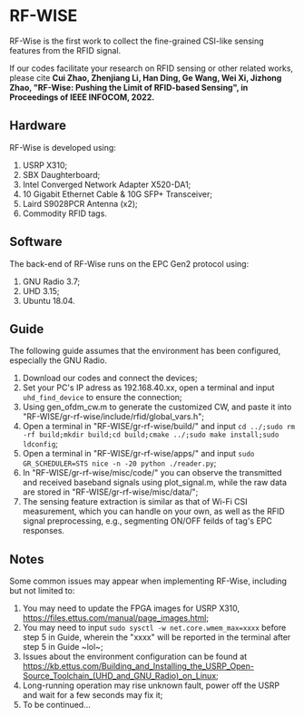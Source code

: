 # RF-WISE
RF-Wise is the first work to collect the fine-grained CSI-like sensing features from the RFID signal.

If our codes facilitate your research on RFID sensing or other related works, please cite **Cui Zhao, Zhenjiang Li, Han Ding, Ge Wang, Wei Xi, Jizhong Zhao, "RF-Wise: Pushing the Limit of RFID-based Sensing", in Proceedings of IEEE INFOCOM, 2022.** 

## Hardware
RF-Wise is developed using:
1) USRP X310;
2) SBX Daughterboard;
3) Intel Converged Network Adapter X520-DA1;
4) 10 Gigabit Ethernet Cable & 10G SFP+ Transceiver;
5) Laird S9028PCR Antenna (x2);
6) Commodity RFID tags.

## Software
The back-end of RF-Wise runs on the EPC Gen2 protocol using:
1) GNU Radio 3.7;
2) UHD 3.15;
3) Ubuntu 18.04.

## Guide
The following guide assumes that the environment has been configured, especially the GNU Radio.
1) Download our codes and connect the devices;
2) Set your PC's IP adress as 192.168.40.xx, open a terminal and input `uhd_find_device` to ensure the connection;
3) Using gen_ofdm_cw.m to generate the customized CW, and paste it into "RF-WISE/gr-rf-wise/include/rfid/global_vars.h";
4) Open a terminal in "RF-WISE/gr-rf-wise/build/" and input `cd ../;sudo rm -rf build;mkdir build;cd build;cmake ../;sudo make install;sudo ldconfig`;
5) Open a terminal in "RF-WISE/gr-rf-wise/apps/" and input `sudo GR_SCHEDULER=STS nice -n -20 python ./reader.py`;
6) In "RF-WISE/gr-rf-wise/misc/code/" you can observe the transmitted and received baseband signals using plot_signal.m, while the raw data are stored in "RF-WISE/gr-rf-wise/misc/data/";
7) The sensing feature extraction is similar as that of Wi-Fi CSI measurement, which you can handle on your own, as well as the RFID signal preprocessing, e.g., segmenting ON/OFF feilds of tag's EPC responses.

## Notes
Some common issues may appear when implementing RF-Wise, including but not limited to:
1) You may need to update the FPGA images for USRP X310, https://files.ettus.com/manual/page_images.html;
2) You may need to input `sudo sysctl -w net.core.wmem_max=xxxx` before step 5 in Guide, wherein the "xxxx" will be reported in the terminal after step 5 in Guide ~lol~;
3) Issues about the environment configuration can be found at https://kb.ettus.com/Building_and_Installing_the_USRP_Open-Source_Toolchain_(UHD_and_GNU_Radio)_on_Linux;
4) Long-running operation may rise unknown fault, power off the USRP and wait for a few seconds may fix it;
5) To be continued...
